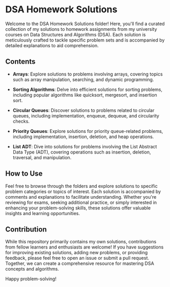 # DSA Homework Solutions

Welcome to the DSA Homework Solutions folder! Here, you'll find a curated collection of my solutions to homework assignments from my university courses on Data Structures and Algorithms (DSA). Each solution is meticulously crafted to tackle specific problem sets and is accompanied by detailed explanations to aid comprehension.

## Contents

- **Arrays**: Explore solutions to problems involving arrays, covering topics such as array manipulation, searching, and dynamic programming.

- **Sorting Algorithms**: Delve into efficient solutions for sorting problems, including popular algorithms like quicksort, mergesort, and insertion sort.

- **Circular Queues**: Discover solutions to problems related to circular queues, including implementation, enqueue, dequeue, and circularity checks.

- **Priority Queues**: Explore solutions for priority queue-related problems, including implementation, insertion, deletion, and heap operations.

- **List ADT**: Dive into solutions for problems involving the List Abstract Data Type (ADT), covering operations such as insertion, deletion, traversal, and manipulation.

## How to Use

Feel free to browse through the folders and explore solutions to specific problem categories or topics of interest. Each solution is accompanied by comments and explanations to facilitate understanding. Whether you're reviewing for exams, seeking additional practice, or simply interested in enhancing your problem-solving skills, these solutions offer valuable insights and learning opportunities.

## Contribution

While this repository primarily contains my own solutions, contributions from fellow learners and enthusiasts are welcome! If you have suggestions for improving existing solutions, adding new problems, or providing feedback, please feel free to open an issue or submit a pull request. Together, we can create a comprehensive resource for mastering DSA concepts and algorithms.

Happy problem-solving!
